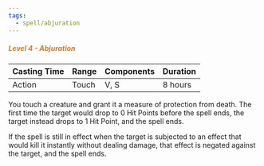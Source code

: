 ```yaml
---
tags:
  - spell/abjuration
---
```

##### *<span style="color:rgb(203, 123, 55)">Level 4 - Abjuration</span>*

|Casting Time|Range|Components|Duration|
|---|---|---|---|
|Action|Touch|V, S|8 hours|

You touch a creature and grant it a measure of protection from death. The first time the target would drop to 0 Hit Points before the spell ends, the target instead drops to 1 Hit Point, and the spell ends.

If the spell is still in effect when the target is subjected to an effect that would kill it instantly without dealing damage, that effect is negated against the target, and the spell ends.